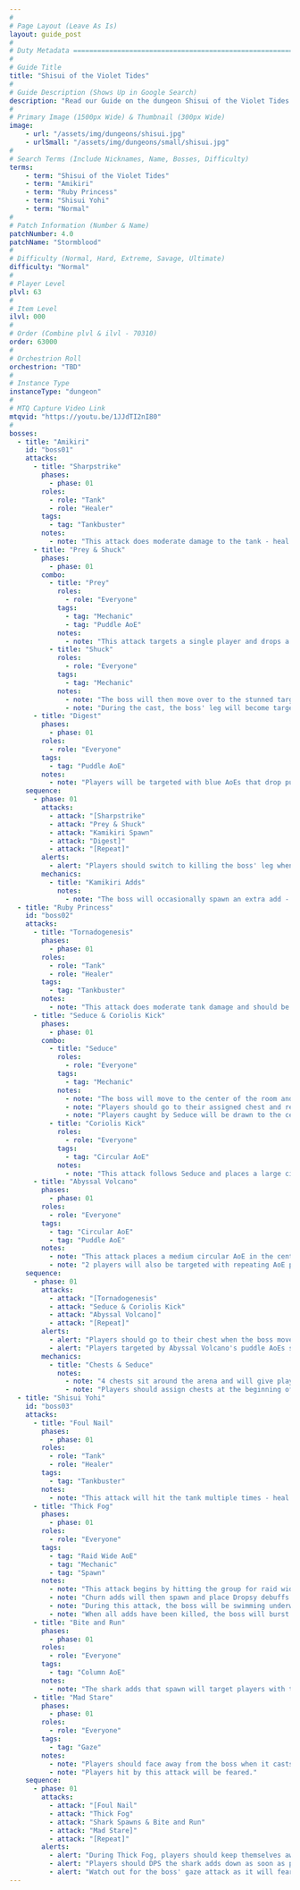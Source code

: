 ```yaml
---
#
# Page Layout (Leave As Is)
layout: guide_post
#
# Duty Metadata ================================================================
#
# Guide Title
title: "Shisui of the Violet Tides"
#
# Guide Description (Shows Up in Google Search)
description: "Read our Guide on the dungeon Shisui of the Violet Tides (Normal) where you'll face off against Amikiri, Ruby Princess, and Shisui Yohi."
#
# Primary Image (1500px Wide) & Thumbnail (300px Wide)
image:
    - url: "/assets/img/dungeons/shisui.jpg"
    - urlSmall: "/assets/img/dungeons/small/shisui.jpg"
#
# Search Terms (Include Nicknames, Name, Bosses, Difficulty)
terms:
    - term: "Shisui of the Violet Tides"
    - term: "Amikiri"
    - term: "Ruby Princess"
    - term: "Shisui Yohi"
    - term: "Normal"
#
# Patch Information (Number & Name)
patchNumber: 4.0
patchName: "Stormblood"
#
# Difficulty (Normal, Hard, Extreme, Savage, Ultimate)
difficulty: "Normal"
#
# Player Level
plvl: 63
#
# Item Level
ilvl: 000
#
# Order (Combine plvl & ilvl - 70310)
order: 63000
#
# Orchestrion Roll
orchestrion: "TBD"
#
# Instance Type
instanceType: "dungeon"
#
# MTQ Capture Video Link
mtqvid: "https://youtu.be/1JJdTI2nI80"
#
bosses:
  - title: "Amikiri"
    id: "boss01"
    attacks:
      - title: "Sharpstrike"
        phases:
          - phase: 01
        roles:
          - role: "Tank"
          - role: "Healer"
        tags:
          - tag: "Tankbuster"
        notes:
          - note: "This attack does moderate damage to the tank - heal and cooldown as necessary."
      - title: "Prey & Shuck"
        phases:
          - phase: 01
        combo:
          - title: "Prey"
            roles:
              - role: "Everyone"
            tags:
              - tag: "Mechanic"
              - tag: "Puddle AoE"
            notes:
              - note: "This attack targets a single player and drops a puddle AoE on them that stuns anybody standing in it."
          - title: "Shuck"
            roles:
              - role: "Everyone"
            tags:
              - tag: "Mechanic"
            notes:
              - note: "The boss will then move over to the stunned targets and begin to cast Shuck - if the cast is successful, the targeted player will die."
              - note: "During the cast, the boss' leg will become targetable - kill the leg to interrupt the cast and cause the boss to flip onto its back, providing an opportunity for extra DPS."
      - title: "Digest"
        phases:
          - phase: 01
        roles:
          - role: "Everyone"
        tags:
          - tag: "Puddle AoE"
        notes:
          - note: "Players will be targeted with blue AoEs that drop puddles where they stand - avoid other players."
    sequence:
      - phase: 01
        attacks:
          - attack: "[Sharpstrike"
          - attack: "Prey & Shuck"
          - attack: "Kamikiri Spawn"
          - attack: "Digest]"
          - attack: "[Repeat]"
        alerts:
          - alert: "Players should switch to killing the boss' leg when it begins to cast Shuck."
        mechanics:
          - title: "Kamikiri Adds"
            notes:
              - note: "The boss will occasionally spawn an extra add - tanks should pick this up and players should kill it."
  - title: "Ruby Princess"
    id: "boss02"
    attacks:
      - title: "Tornadogenesis"
        phases:
          - phase: 01
        roles:
          - role: "Tank"
          - role: "Healer"
        tags:
          - tag: "Tankbuster"
        notes:
          - note: "This attack does moderate tank damage and should be healed and cooldowned as necessary."
      - title: "Seduce & Coriolis Kick"
        phases:
          - phase: 01
        combo:
          - title: "Seduce"
            roles:
              - role: "Everyone"
            tags:
              - tag: "Mechanic"
            notes:
              - note: "The boss will move to the center of the room and begin to cast Seduce."
              - note: "Players should go to their assigned chest and receive the Old buff to avoid Seduce."
              - note: "Players caught by Seduce will be drawn to the center where they will be bound in place and hit by Coriolis Kick."
          - title: "Coriolis Kick"
            roles:
              - role: "Everyone"
            tags:
              - tag: "Circular AoE"
            notes:
              - note: "This attack follows Seduce and places a large circular AoE at the center of the arena - dodge as necessary."
      - title: "Abyssal Volcano"
        phases:
          - phase: 01
        roles:
          - role: "Everyone"
        tags:
          - tag: "Circular AoE"
          - tag: "Puddle AoE"
        notes:
          - note: "This attack places a medium circular AoE in the center of the arena."
          - note: "2 players will also be targeted with repeating AoE puddles - keep moving until the attack ends."
    sequence:
      - phase: 01
        attacks:
          - attack: "[Tornadogenesis"
          - attack: "Seduce & Coriolis Kick"
          - attack: "Abyssal Volcano]"
          - attack: "[Repeat]"
        alerts:
          - alert: "Players should go to their chest when the boss moves to the center to cast Seduce."
          - alert: "Players targeted by Abyssal Volcano's puddle AoEs should continue to move until the attack ends."
        mechanics:
          - title: "Chests & Seduce"
            notes:
              - note: "4 chests sit around the arena and will give players near them the Old buff."
              - note: "Players should assign chests at the beginning of the fight - they will be used to avoid the boss' attack Seduce."
  - title: "Shisui Yohi"
    id: "boss03"
    attacks:
      - title: "Foul Nail"
        phases:
          - phase: 01
        roles:
          - role: "Tank"
          - role: "Healer"
        tags:
          - tag: "Tankbuster"
        notes:
          - note: "This attack will hit the tank multiple times - heal and cooldown as necessary."
      - title: "Thick Fog"
        phases:
          - phase: 01
        roles:
          - role: "Everyone"
        tags:
          - tag: "Raid Wide AoE"
          - tag: "Mechanic"
          - tag: "Spawn"
        notes:
          - note: "This attack begins by hitting the group for raid wide damage."
          - note: "Churn adds will then spawn and place Dropsy debuffs on players until they are killed."
          - note: "During this attack, the boss will be swimming underwater, creating ripples where it is."
          - note: "When all adds have been killed, the boss will burst out of the water, hitting anyone near it with damage and a Vulnerability Up debuff."
      - title: "Bite and Run"
        phases:
          - phase: 01
        roles:
          - role: "Everyone"
        tags:
          - tag: "Column AoE"
        notes:
          - note: "The shark adds that spawn will target players with these column AoE attacks and divebomb through the telegraph."
      - title: "Mad Stare"
        phases:
          - phase: 01
        roles:
          - role: "Everyone"
        tags:
          - tag: "Gaze"
        notes:
          - note: "Players should face away from the boss when it casts Mad Stare."
          - note: "Players hit by this attack will be feared."
    sequence:
      - phase: 01
        attacks:
          - attack: "[Foul Nail"
          - attack: "Thick Fog"
          - attack: "Shark Spawns & Bite and Run"
          - attack: "Mad Stare]"
          - attack: "[Repeat]"
        alerts:
          - alert: "During Thick Fog, players should keep themselves away from the boss' ripples to avoid being hit when the final add is killed."
          - alert: "Players should DPS the shark adds down as soon as possible."
          - alert: "Watch out for the boss' gaze attack as it will fear anyone it hits."
---
```

